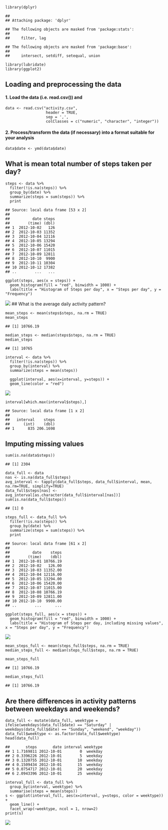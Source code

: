     library(dplyr)

    ## 
    ## Attaching package: 'dplyr'

    ## The following objects are masked from 'package:stats':
    ## 
    ##     filter, lag

    ## The following objects are masked from 'package:base':
    ## 
    ##     intersect, setdiff, setequal, union

    library(lubridate)
    library(ggplot2)

Loading and preprocessing the data
----------------------------------

#### 1. Load the data (i.e. read.csv()) and

    data <- read.csv("activity.csv", 
                      header = TRUE, 
                      sep = ',', 
                      colClasses = c("numeric", "character", "integer"))

#### 2. Process/transform the data (if necessary) into a format suitable for your analysis

    data$date <- ymd(data$date)

What is mean total number of steps taken per day?
-------------------------------------------------

    steps <- data %>%
      filter(!is.na(steps)) %>%
      group_by(date) %>%
      summarize(steps = sum(steps)) %>%
      print

    ## Source: local data frame [53 x 2]
    ## 
    ##          date steps
    ##        (time) (dbl)
    ## 1  2012-10-02   126
    ## 2  2012-10-03 11352
    ## 3  2012-10-04 12116
    ## 4  2012-10-05 13294
    ## 5  2012-10-06 15420
    ## 6  2012-10-07 11015
    ## 7  2012-10-09 12811
    ## 8  2012-10-10  9900
    ## 9  2012-10-11 10304
    ## 10 2012-10-12 17382
    ## ..        ...   ...

    ggplot(steps, aes(x = steps)) +
      geom_histogram(fill = "red", binwidth = 1000) +
      labs(title = "Histogram of Steps per day", x = "Steps per day", y = "Frequency")

![](PA1_template_files/figure-markdown_strict/unnamed-chunk-4-1.png)<!-- -->
\#\# What is the average daily activity pattern?

    mean_steps <- mean(steps$steps, na.rm = TRUE)
    mean_steps

    ## [1] 10766.19

    median_steps <- median(steps$steps, na.rm = TRUE)
    median_steps

    ## [1] 10765

    interval <- data %>%
      filter(!is.na(steps)) %>%
      group_by(interval) %>%
      summarize(steps = mean(steps))
      
      ggplot(interval, aes(x=interval, y=steps)) +
      geom_line(color = "red")

![](PA1_template_files/figure-markdown_strict/unnamed-chunk-5-1.png)<!-- -->

    interval[which.max(interval$steps),]

    ## Source: local data frame [1 x 2]
    ## 
    ##   interval    steps
    ##      (int)    (dbl)
    ## 1      835 206.1698

Imputing missing values
-----------------------

    sum(is.na(data$steps))

    ## [1] 2304

    data_full <- data
    nas <- is.na(data_full$steps)
    avg_interval <- tapply(data_full$steps, data_full$interval, mean, na.rm=TRUE, simplify=TRUE)
    data_full$steps[nas] <- avg_interval[as.character(data_full$interval[nas])]
    sum(is.na(data_full$steps))

    ## [1] 0

    steps_full <- data_full %>%
      filter(!is.na(steps)) %>%
      group_by(date) %>%
      summarize(steps = sum(steps)) %>%
      print

    ## Source: local data frame [61 x 2]
    ## 
    ##          date    steps
    ##        (time)    (dbl)
    ## 1  2012-10-01 10766.19
    ## 2  2012-10-02   126.00
    ## 3  2012-10-03 11352.00
    ## 4  2012-10-04 12116.00
    ## 5  2012-10-05 13294.00
    ## 6  2012-10-06 15420.00
    ## 7  2012-10-07 11015.00
    ## 8  2012-10-08 10766.19
    ## 9  2012-10-09 12811.00
    ## 10 2012-10-10  9900.00
    ## ..        ...      ...

    ggplot(steps_full, aes(x = steps)) +
      geom_histogram(fill = "red", binwidth = 1000) +
      labs(title = "Histogram of Steps per day, including missing values", x = "Steps per day", y = "Frequency")  

![](PA1_template_files/figure-markdown_strict/unnamed-chunk-6-1.png)<!-- -->

    mean_steps_full <- mean(steps_full$steps, na.rm = TRUE)
    median_steps_full <- median(steps_full$steps, na.rm = TRUE)

    mean_steps_full

    ## [1] 10766.19

    median_steps_full

    ## [1] 10766.19

Are there differences in activity patterns between weekdays and weekends?
-------------------------------------------------------------------------

    data_full <- mutate(data_full, weektype = ifelse(weekdays(data_full$date) == "Saturday" | weekdays(data_full$date) == "Sunday", "weekend", "weekday"))
    data_full$weektype <- as.factor(data_full$weektype)
    head(data_full)

    ##       steps       date interval weektype
    ## 1 1.7169811 2012-10-01        0  weekday
    ## 2 0.3396226 2012-10-01        5  weekday
    ## 3 0.1320755 2012-10-01       10  weekday
    ## 4 0.1509434 2012-10-01       15  weekday
    ## 5 0.0754717 2012-10-01       20  weekday
    ## 6 2.0943396 2012-10-01       25  weekday

    interval_full <- data_full %>%
      group_by(interval, weektype) %>%
      summarise(steps = mean(steps))
    s <- ggplot(interval_full, aes(x=interval, y=steps, color = weektype)) +
      geom_line() +
      facet_wrap(~weektype, ncol = 1, nrow=2)
    print(s)

![](PA1_template_files/figure-markdown_strict/unnamed-chunk-7-1.png)<!-- -->
